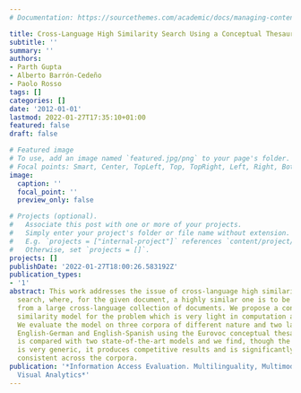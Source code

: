 ```yaml
---
# Documentation: https://sourcethemes.com/academic/docs/managing-content/

title: Cross-Language High Similarity Search Using a Conceptual Thesaurus
subtitle: ''
summary: ''
authors:
- Parth Gupta
- Alberto Barrón-Cedeño
- Paolo Rosso
tags: []
categories: []
date: '2012-01-01'
lastmod: 2022-01-27T17:35:10+01:00
featured: false
draft: false

# Featured image
# To use, add an image named `featured.jpg/png` to your page's folder.
# Focal points: Smart, Center, TopLeft, Top, TopRight, Left, Right, BottomLeft, Bottom, BottomRight.
image:
  caption: ''
  focal_point: ''
  preview_only: false

# Projects (optional).
#   Associate this post with one or more of your projects.
#   Simply enter your project's folder or file name without extension.
#   E.g. `projects = ["internal-project"]` references `content/project/deep-learning/index.md`.
#   Otherwise, set `projects = []`.
projects: []
publishDate: '2022-01-27T18:00:26.583192Z'
publication_types:
- '1'
abstract: This work addresses the issue of cross-language high similarity and near-duplicates
  search, where, for the given document, a highly similar one is to be identified
  from a large cross-language collection of documents. We propose a concept-based
  similarity model for the problem which is very light in computation and memory.
  We evaluate the model on three corpora of different nature and two language pairs
  English-German and English-Spanish using the Eurovoc conceptual thesaurus. Our model
  is compared with two state-of-the-art models and we find, though the proposed model
  is very generic, it produces competitive results and is significantly stable and
  consistent across the corpora.
publication: '*Information Access Evaluation. Multilinguality, Multimodality, and
  Visual Analytics*'
---
```

